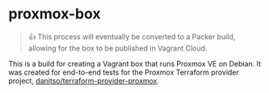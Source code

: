 # proxmox-box

> :+1: This process will eventually be converted to a Packer build, allowing for the box to be published in Vagrant Cloud.

This is a build for creating a Vagrant box that runs Proxmox VE on Debian.
It was created for end-to-end tests for the Proxmox Terraform provider project,
[danitso/terraform-provider-proxmox](https://github.com/danitso/terraform-provider-proxmox).
